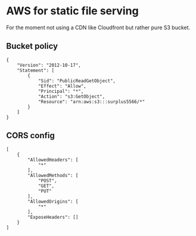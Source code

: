 # AWS for static file serving

For the moment not using a CDN like Cloudfront but rather pure S3 bucket.

## Bucket policy

    {
        "Version": "2012-10-17",
        "Statement": [
            {
                "Sid": "PublicReadGetObject",
                "Effect": "Allow",
                "Principal": "*",
                "Action": "s3:GetObject",
                "Resource": "arn:aws:s3:::surplus5566/*"
            }
        ]
    }


## CORS config

    [
        {
            "AllowedHeaders": [
                "*"
            ],
            "AllowedMethods": [
                "POST",
                "GET",
                "PUT"
            ],
            "AllowedOrigins": [
                "*"
            ],
            "ExposeHeaders": []
        }
    ]

